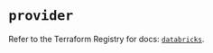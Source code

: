 # `provider`

Refer to the Terraform Registry for docs: [`databricks`](https://registry.terraform.io/providers/databricks/databricks/1.48.0/docs).
